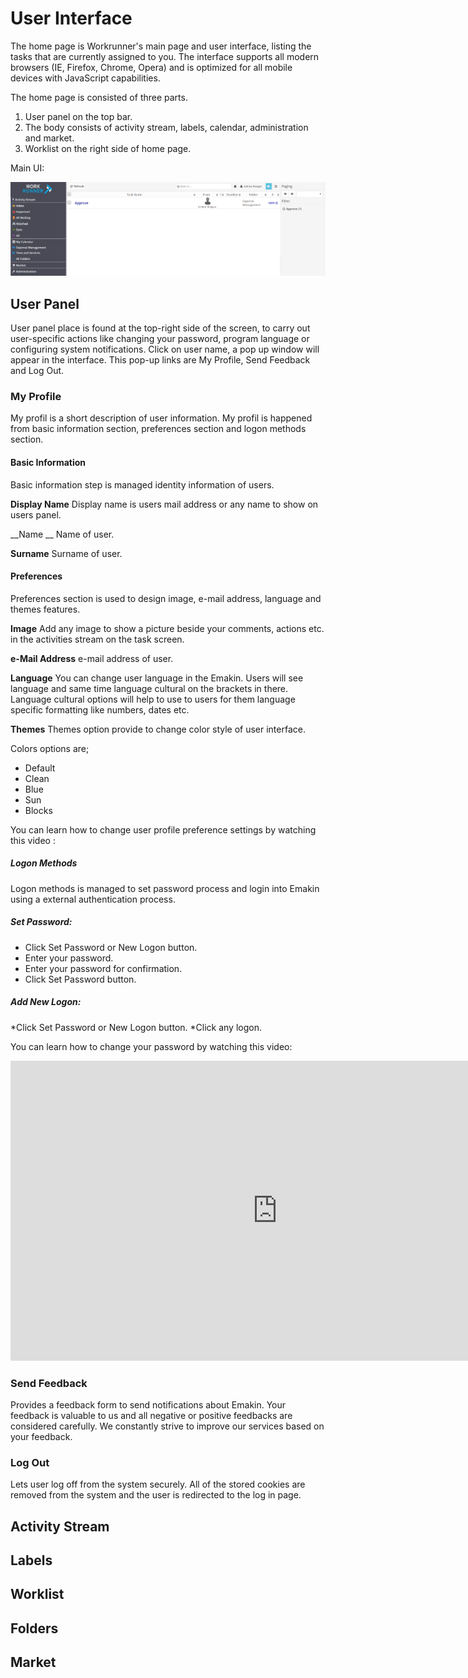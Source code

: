 # User Interface

The home page is Workrunner's main page and user interface, listing the tasks that are currently assigned to you. The interface supports all modern browsers (IE, Firefox, Chrome, Opera) and is optimized for all mobile devices with JavaScript capabilities. 

The home page is consisted of three parts. 

1. User panel on the top bar.
2. The body consists of activity stream, labels, calendar, administration and market.
3. Worklist on the right side of home page.

Main UI: 

![alt text][ui_main]

## User Panel

User panel place is found at the top-right side of the screen, to carry out user-specific actions like changing your password, program language or configuring system notifications. Click on user name, a pop up window will appear in the interface. This pop-up links are My Profile, Send Feedback and Log Out.

### My Profile

My profil is a short description of user information. My profil is happened from basic information section, preferences section and logon methods section.

#### Basic Information

Basic information step is managed identity information of users.

__Display Name__
Display name is users mail address or any name to show on users panel.

__Name __
Name of user.

__Surname__
Surname of user.

#### Preferences

Preferences section is used to design image, e-mail address, language and themes features.



__Image__
Add any image to show a picture beside your comments, actions etc. in the activities stream on the task screen.

__e-Mail Address__
e-mail address of user.

__Language__
You can change user language in the Emakin. Users will see language and same time language cultural on the brackets in there. Language cultural options will help to use to users for them language specific formatting like numbers, dates etc.

__Themes__
Themes option provide to change color style of user interface.

Colors options are;

* Default
* Clean
* Blue
* Sun
* Blocks 

You can learn how to change user profile preference settings by watching this video :

[](https://www.youtube.com/embed/OZVdUuCEsFw)

##### Logon Methods
Logon methods is managed to set password process and login into Emakin using a external authentication process. 

##### Set Password:

* Click Set Password or New Logon button.
* Enter your password.
* Enter your password for confirmation.
* Click Set Password button.

##### Add New Logon:

*Click Set Password or New Logon button.
*Click any logon.

You can learn how to change your password by watching this video:
<iframe width="854" height="480" src="https://www.youtube.com/embed/OZVdUuCEsFw" frameborder="0" allow="autoplay; encrypted-media" allowfullscreen></iframe>

[](https://www.youtube.com/watch?v=1DTebMmSjJs)


### Send Feedback

Provides a feedback form to send notifications about Emakin. Your feedback is valuable to us and all negative or positive feedbacks are considered carefully. We constantly strive to improve our services based on your feedback.

### Log Out

Lets user log off from the system securely. All of the stored cookies are removed from the system and the user is redirected to the log in page.




## Activity Stream
## Labels
## Worklist
## Folders
## Market 



[ui_main]: https://github.com/workrunner/workrunner.github.io/raw/master/en/pages/uploads/images/ui_main.png "Main UI"




